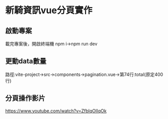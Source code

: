 # 新騎資訊vue分頁實作
## 啟動專案
載完專案後，開啟終端機 npm i->npm run dev
## 更動data數量
路徑:vite-project->src->components->pagination.vue->第74行:total(原定400行)
## 分頁操作影片
https://www.youtube.com/watch?v=ZfblqOIIqOk
